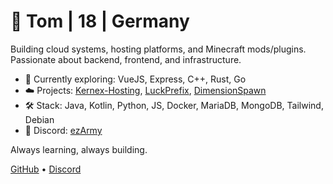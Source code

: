 # 👋 Tom | 18 | Germany

Building cloud systems, hosting platforms, and Minecraft mods/plugins. Passionate about backend, frontend, and infrastructure.

- 🌱 Currently exploring: VueJS, Express, C++, Rust, Go
- ☁️ Projects: [Kernex-Hosting](https://github.com/KernexHosting), [LuckPrefix](https://github.com/ezTxmMC/LuckPrefix), [DimensionSpawn](https://github.com/ezTxmMC/DimensionSpawn)
- 🛠️ Stack: Java, Kotlin, Python, JS, Docker, MariaDB, MongoDB, Tailwind, Debian
- 💬 Discord: [ezArmy](https://eztxm.de/dc)

Always learning, always building.

[GitHub](https://github.com/ezTxmMC) • [Discord](https://eztxm.de/dc)
